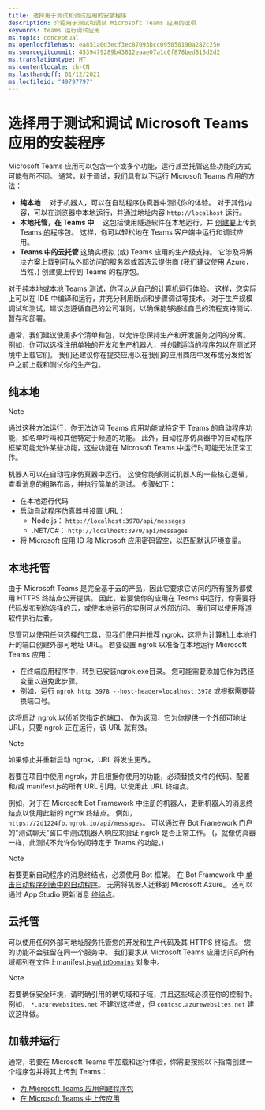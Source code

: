 ```yaml
---
title: 选择用于测试和调试应用的安装程序
description: 介绍用于测试和调试 Microsoft Teams 应用的选项
keywords: teams 运行调试应用
ms.topic: conceptual
ms.openlocfilehash: ea851a0d3ecf3ec87093bcc095050190a282c25e
ms.sourcegitcommit: 4539479289b43812eaae07a1c0f878bed815d2d2
ms.translationtype: MT
ms.contentlocale: zh-CN
ms.lasthandoff: 01/12/2021
ms.locfileid: "49797797"
---
```

# <a name="choosing-a-setup-to-test-and-debug-your-microsoft-teams-app"></a>选择用于测试和调试 Microsoft Teams 应用的安装程序

Microsoft Teams 应用可以包含一个或多个功能，运行甚至托管这些功能的方式可能有所不同。 通常，对于调试，我们具有以下运行 Microsoft Teams 应用的方法：

* **纯本地** &emsp;对于机器人，可以在自动程序仿真器中测试你的体验。 对于其他内容，可以在浏览器中本地运行，并通过地址内容 `http://localhost` 运行。
* **本地托管，在 Teams 中** &emsp;这包括使用隧道软件在本地运行，并 [创建要](~/concepts/build-and-test/apps-package.md)上传到 Teams [的](~/concepts/deploy-and-publish/apps-upload.md)程序包。 这样，你可以轻松地在 Teams 客户端中运行和调试应用。
* **Teams 中的云托管** 这确实模拟 (或) Teams 应用的生产级支持。 它涉及将解决方案上载到可从外部访问的服务器或首选云提供商 (我们建议使用 Azure，当然，) 创建要上传到 Teams 的程序包。 [](~/concepts/build-and-test/apps-package.md) [](~/concepts/deploy-and-publish/apps-upload.md)

对于纯本地或本地 Teams 测试，你可以从自己的计算机运行体验。 这样，您实际上可以在 IDE 中编译和运行，并充分利用断点和步骤调试等技术。 对于生产规模调试和测试，建议您遵循自己的公司准则，以确保能够通过自己的流程支持测试、暂存和部署。

通常，我们建议使用多个清单和包，以允许您保持生产和开发服务之间的分离。 例如，你可以选择注册单独的开发和生产机器人，并创建适当的程序包以在测试环境中上载它们。 我们还建议你在提交应用以在我们的应用商店中发布或分发给客户之前上载和测试你的生产包。

## <a name="purely-local"></a>纯本地

> [!NOTE]
> 通过这种方法运行，你无法访问 Teams 应用功能或特定于 Teams 的自动程序功能，如名单呼叫和其他特定于频道的功能。 此外，自动程序仿真器中的自动程序框架可能允许某些功能，这些功能在 Microsoft Teams 中运行时可能无法正常工作。

机器人可以在自动程序仿真器中运行。 这使你能够测试机器人的一些核心逻辑，查看消息的粗略布局，并执行简单的测试。 步骤如下：

* 在本地运行代码
* 启动自动程序仿真器并设置 URL：
  * Node.js： `http://localhost:3978/api/messages`
  * .NET/C#： `http://localhost:3979/api/messages`
* 将 Microsoft 应用 ID 和 Microsoft 应用密码留空，以匹配默认环境变量。

## <a name="locally-hosted"></a>本地托管

由于 Microsoft Teams 是完全基于云的产品，因此它要求它访问的所有服务都使用 HTTPS 终结点公开提供。 因此，若要使你的应用在 Teams 中运行，你需要将代码发布到你选择的云，或使本地运行的实例可从外部访问。 我们可以使用隧道软件执行后者。

尽管可以使用任何选择的工具，但我们使用并推荐 [ngrok，](https://ngrok.com/download)这将为计算机上本地打开的端口创建外部可地址 URL。 若要设置 ngrok 以准备在本地运行 Microsoft Teams 应用：

* 在终端应用程序中，转到已安装ngrok.exe目录。 您可能需要添加它作为路径变量以避免此步骤。
* 例如，运行 `ngrok http 3978 --host-header=localhost:3978` 或根据需要替换端口号。

这将启动 ngrok 以侦听您指定的端口。 作为返回，它为你提供一个外部可地址 URL，只要 ngrok 正在运行，该 URL 就有效。

> [!NOTE]
> 如果停止并重新启动 ngrok，URL 将发生更改。

若要在项目中使用 ngrok，并且根据你使用的功能，必须替换文件的代码、配置和/或 manifest.js的所有 URL 引用，以使用此 URL 终结点。

例如，对于在 Microsoft Bot Framework 中注册的机器人，更新机器人的消息终结点以使用此新的 ngrok 终结点。 例如，`https://2d1224fb.ngrok.io/api/messages`。 可以通过在 Bot Framework 门户的"测试聊天"窗口中测试机器人响应来验证 ngrok 是否正常工作。  (，就像仿真器一样，此测试不允许你访问特定于 Teams 的功能。) 

> [!NOTE]
> 若要更新自动程序的消息终结点，必须使用 Bot 框架。 在 Bot Framework 中 [单击自动程序列表中的自动程序](https://dev.botframework.com/bots)。 无需将机器人迁移到 Microsoft Azure。 还可以通过 App Studio 更新消息 [终结点](~/concepts/build-and-test/app-studio-overview.md)。

## <a name="cloud-hosted"></a>云托管

可以使用任何外部可地址服务托管您的开发和生产代码及其 HTTPS 终结点。 您的功能不会驻留在同一个服务中。 我们要求从 Microsoft Teams 应用访问的所有域都列在文件上manifest.js[`validDomains`](~/resources/schema/manifest-schema.md#validdomains) 对象中。

> [!NOTE]
> 若要确保安全环境，请明确引用的确切域和子域，并且这些域必须在你的控制中。 例如， `*.azurewebsites.net` 不建议这样做，但 `contoso.azurewebsites.net` 建议这样做。

## <a name="loading-and-running"></a>加载并运行

通常，若要在 Microsoft Teams 中加载和运行体验，你需要按照以下指南创建一个程序包并将其上传到 Teams：

* [为 Microsoft Teams 应用创建程序包](~/concepts/build-and-test/apps-package.md)
* [在 Microsoft Teams 中上传应用](~/concepts/deploy-and-publish/apps-upload.md)
